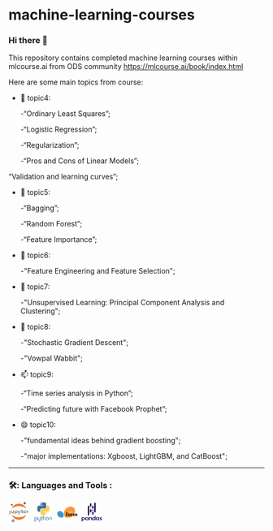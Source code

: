 # machine-learning-courses

### Hi there 👋

This repository contains completed machine learning courses within mlcourse.ai from ODS community
https://mlcourse.ai/book/index.html


Here are some main topics from course:

- 🔭 topic4:

  -“Ordinary Least Squares”;
  
  -“Logistic Regression”;
  
  -“Regularization”;
  
  -“Pros and Cons of Linear Models”;

“Validation and learning curves”;

- 🌱 topic5:

  -“Bagging”;
  
  -“Random Forest”;
  
  -“Feature Importance”;

- 👯 topic6:

  -"Feature Engineering and Feature Selection";

- 🤔 topic7:

  -"Unsupervised Learning: Principal Component Analysis and Clustering";

- 💬 topic8:

  -"Stochastic Gradient Descent";

  -"Vowpal Wabbit";

- 📫 topic9:

  -“Time series analysis in Python”;

  -“Predicting future with Facebook Prophet”;

- 😄 topic10:

  -"fundamental ideas behind gradient boosting";

  -"major implementations: Xgboost, LightGBM, and CatBoost";



- - -

### 🛠️: Languages and Tools :
<div>
  <img src="https://github.com/devicons/devicon/blob/master/icons/jupyter/jupyter-original-wordmark.svg" title="jupyter" alt="Jupyter" width="40" height="40"/>&nbsp;
  <img src="https://github.com/devicons/devicon/blob/master/icons/python/python-original-wordmark.svg" title="Python" alt="Python" width="40" height="40"/>&nbsp;
  <img src="https://github.com/devicons/devicon/blob/master/icons/scikitlearn/scikitlearn-original.svg" title="Scikitlearn" **alt="Scikitlearn" width="40" height="40"/>&nbsp;
  <img src="https://github.com/devicons/devicon/blob/master/icons/pandas/pandas-original-wordmark.svg" title="Pandas" **alt="Pandas" width="40" height="40"/>&nbsp;
</div>
  
